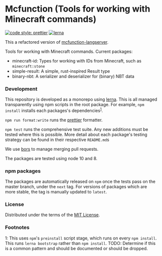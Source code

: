 # Mcfunction (Tools for working with Minecraft commands)

[![code style: prettier](https://img.shields.io/badge/code_style-prettier-ff69b4.svg?style=flat-square)](https://github.com/prettier/prettier)
[![lerna](https://img.shields.io/badge/maintained%20with-lerna-cc00ff.svg?style=flat-square)](https://lernajs.io/)

This a refactored version of
[mcfunction-langserver](https://github.com/Levertion/mcfunction-langserver).

Tools for working with Minecraft commands. Current packages:

<!-- TODO: Make these packages -->
<!-- - minecraft-command-parser: A parser for Minecraft commands. -->
<!-- - mcfunction-server: A language server frontend to command-parser -->
<!-- - mcfunction-verifier: A command line frontend to command-parser, which tests -->
<!-- - editors/vscode: A vscode extension using mcfunction-langserver -->
<!-- mc-nbt-paths: TODO: Check if @MrYurihi will allow us to move this into this repository -->
<!-- minecraft-json-schemas: JSON schemas for the JSON files used by minecraft -->

-   minecraft-id: Types for working with IDs from Minecraft, such as
    `minecraft:stone`
-   simple-result: A simple, rust-inspired Result type
-   binary-nbt: A serializer and deserializer for (binary) NBT data

### Development

This repository is developed as a monorepo using [lerna](https://lernajs.io/).
This is all managed transparently using npm scripts in the root package. For
example, `npm install` installs each packages's
dependencies<sup>[1](#footnote1)</sup>.

`npm run format:write` runs the [prettier](https://github.com/prettier/prettier)
formatter.

<!-- TODO: Consider whether it is worthwhile installing a pre-commit hook
using [husky](https://github.com/typicode/husky). -->

`npm test` runs the comprehensive <!-- TODO: Make this true :P --> test suite.
Any new additions must be tested where this is possible. More detail about each
package's testing strategy can be found in their respective `README.md`s

We use [bors](https://bors.tech/) to manage merging pull requests.

The packages are tested using node 10 and 8.

### npm packages

The packages are automatically released on `npm` once the tests pass on the
master branch, under the `next` tag. For versions of packages which are more
stable, the tag is manually updated to `latest`.

### License

Distributed under the terms of the [MIT License](LICENSE).

<!-- json-schemas and nbt-paths are instead licensed under creative commons licenses -->

### Footnotes

<a id="footnote1">1</a>: This uses `npm`'s `preinstall` script stage, which runs
on every `npm install`. This runs `lerna bootstrap` rather than `npm install`.
TODO: Determine if this is a common pattern and should be documented or should
be dropped.
